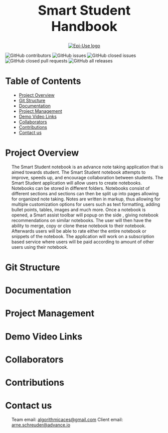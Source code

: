 <h1 align="center" style="font-size: 300%;" > Smart Student Handbook </h1>

<a href="https://www.advance.io/">
    <p align="center">
        <img  src="https://www.advance.io/wp-content/uploads/2020/02/advance-twitter-1.jpg" alt="Epi-Use logo">
    </p>
</a>

![GitHub contributors](https://img.shields.io/github/contributors/COS301-SE-2021/Smart-Student-Handbook?color=green&style=plastic)
![GitHub issues](https://img.shields.io/github/issues/COS301-SE-2021/Smart-Student-Handbook)
![GitHub closed issues](https://img.shields.io/github/issues-closed/COS301-SE-2021/Smart-Student-Handbook)
![GitHub closed pull requests](https://img.shields.io/github/issues-pr-closed/COS301-SE-2021/Smart-Student-Handbook)
![GitHub all releases](https://img.shields.io/github/downloads/COS301-SE-2021/Smart-Student-Handbook/total?style=plastic)


<h1> Table of Contents</h1>

<div style="margin-left: 4%">

- [Project Overview](#project-overview)
- [Git Structure](#git-structure)
- [Documentation](#documentation)
- [Project Management](#project-management)
- [Demo Video Links](#demo-video-links)
- [Collaborators](#collaborators)
- [Contributions](#contributions)
- [Contact us](#contact-us)

</div>

# Project Overview

<div style="margin-left: 4%">

The Smart Student notebook is an advance note taking application that is aimed towards student. The Smart Student notebook attempts to improve, speeds up, and encourage collaboration between students. The Smart Student application will allow users to create notebooks.
Notebooks can be stored in different folders. Notebooks consist of different sections and sections can then be split up into pages allowing for organized note taking. Notes are written in
markup, thus allowing for multiple customization options for users such as text formatting,
adding bullet points, tables, images and much more. Once a notebook is opened, a Smart assist toolbar will popup on the side , giving notebook recommendations on similar notebooks.
The user will then have the ability to merge, copy or clone these notebook to their notebook.
Afterwards users will be able to rate either the entire notebook or snippets of the notebook.
The application will work on a subscription based service where users will be paid according
to amount of other users using their notebook.


</div>

# Git Structure

<div style="margin-left: 4%">
 
</div>

  
# Documentation

<div style="margin-left: 4%">

<!-- * <a href="#">Software Requirements Specification </a>
* <a href="#">Coding Standards </a>
* <a href="#">Technical Installation Guide</a>
* <a href="#">User Manual</a>
* <a href="#">Testing Policy</a> -->

</div>

# Project Management

<div style="margin-left: 4%">

<!-- Description -->

<!-- * <a href="https://github.com/COS301-SE-2021/GeoCode/projects">GitHub project boards:</a> Task allocations and progress tracking.
* <a href="https://meet.google.com/">Google Meets:</a> Formal team meetings and communication between stakeholders.
* <a href="https://discord.com/brand-newover">Discord:</a> Informal team meetings for quick debriefs, communication.
* <a href="https://discord.com/developers/docs/resources/webhooks">Github and Discord Webhooks:</a> Notifications sent to the team's discord server when a commit is made to the GitHub repository.
* <a href="https://www.overleaf.com">Overleaf:</a> LaTeX editor that allows collaboration on creating documentation. -->

</div>



# Demo Video Links

<div style="margin-left: 4%">

<!-- Descriptions goes here -->

<!-- * <a href="#"> Demo 1 </a>
* <a href="#"> Demo 2 </a>
* <a href="#"> Demo 3 </a>
* <a href="#"> Demo 4 </a> -->

</div>

# Collaborators

<div style="margin-left: 4%">

<!-- The Development Team

| [Steven Jordaan](https://sj-jordaan.github.io) | [Bradley Mapstone](https://bradez-of-map-n-stone.github.io/) | [Shaun Naude](https://shaunnaude.github.io/) | [Matthew Kershaw](https://mattyk-dev.github.io/) | [Daniel Nel](https://mdnel.tech/) |
| :---: |:---:| :---:| :---:| :---:|
| [![Steven Jordaan](https://avatars2.githubusercontent.com/u/50364770?s=400&u=fc71708e5f1b450bbc8895c133d9ac50ae5c3838&v=4&s=200)](https://sj-jordaan.github.io/)    | [![Bradley Mapstone](https://avatars1.githubusercontent.com/u/56454573?s=400&u=b3edd9887578d8a29dcb467cc296f3ac05d43d05&v=4&s=200)](https://bradez-of-map-n-stone.github.io/) | [![Shaun Naude](https://avatars1.githubusercontent.com/u/44646417?s=400&u=988e26f57a2785a279c93e992838db03382c7d7e&v=4&s=200)](https://shaunnaude.github.io/)  | [![Matthew Kershaw](https://avatars1.githubusercontent.com/u/54933104?s=400&v=4&s=200)](https://mattyk-dev.github.io/)  | [![Daniel Nel](https://avatars0.githubusercontent.com/u/40039774?s=400&u=dfacc43e5d1cb9a50ccd5493008f41d1cca5ea65&v=4&s=200)](https://mdnel.tech/)  |
| [Portfolio](https://sj-jordaan.github.io/) | [Portfolio](https://bradez-of-map-n-stone.github.io/) | [Portfolio](https://shaunnaude.github.io/) | [Portfolio](https://mattyk-dev.github.io/) | [Portfolio](https://mdnel.tech/) | -->

</div>

# Contributions

<div style="margin-left: 4%">

<!-- ## Group Members

### William Agar - Team Leader (u18052071)

#### Description

I am currently a Computer Science Student at The University of Pretoria

<details><summary>Profile Links</summary>

- [GitHub Profile](https://github.com/Will-A897)
- [CV](https://will-a897.github.io/online-cv/)
- [LinkedIn](https://www.linkedin.com/in/william-agar-1b57521a7/)

</details>

<details><summary> What I did for Demo 1</summary>
  
  - Implemented update dependencies function
  - Implemented helper functions for above function (getSuccessorNodes, getPredecessorNodes, getDependencies, compareDates, addDays)

</details>
<details><summary> What I did for Demo 2</summary>
  
  - Implementation of progress dashboard
  - Implementation of react web app framework/routing
  
</details>
<details><summary> What I did for Demo 3</summary>
  
  - Caught up mobile app in terms of previous website functionality
  - Implemented server side handling of notifications
  - Implemented mobile client handling of notifications
  
</details>
<details><summary> What I did for Demo 4</summary>
  
  - Implemented project dashboard
  - Implemented search and filter 
  - Implemented Gantt Chart
  
</details> -->

</div>

# Contact us

<div style="margin-left: 4%">

<!-- Our email and client email (Company and other info) -->
  Team email: algorithmicaces@gmail.com
  Client email: arne.schreuder@advance.io

</div>
